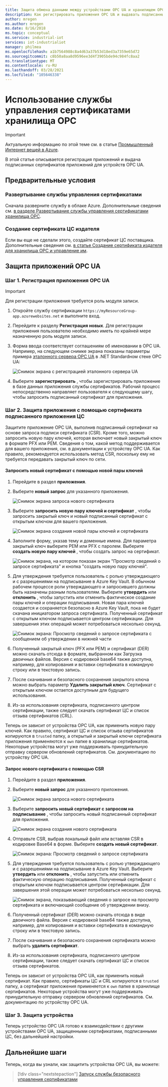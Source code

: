 ```yaml
---
title: Защита обмена данными между устройствами OPC UA и хранилищем OPC в Azure | Документация Майкрософт
description: Как регистрировать приложения OPC UA и выдавать подписанные сертификаты приложений для устройств OPC UA с помощью хранилища OPC.
author: mregen
ms.author: mregen
ms.date: 8/16/2018
ms.topic: conceptual
ms.service: industrial-iot
services: iot-industrialiot
manager: philmea
ms.openlocfilehash: a1b7564988c8a4d63a37b53d18ed3a7359e65d72
ms.sourcegitcommit: c8b50a8aa8d9596ee3d4f3905bde94c984fc8aa2
ms.translationtype: MT
ms.contentlocale: ru-RU
ms.lasthandoff: 03/28/2021
ms.locfileid: "105646338"
---
```

# <a name="use-the-opc-vault-certificate-management-service"></a>Использование службы управления сертификатами хранилища OPC

> [!IMPORTANT]
> Актуальную информацию по этой теме см. в статье [Промышленный Интернет вещей в Azure](https://azure.github.io/Industrial-IoT/).

В этой статье описывается регистрация приложений и выдача подписанных сертификатов приложений для устройств OPC UA.

## <a name="prerequisites"></a>Предварительные условия

### <a name="deploy-the-certificate-management-service"></a>Развертывание службы управления сертификатами

Сначала разверните службу в облаке Azure. Дополнительные сведения см. [в разделе Развертывание службы управления сертификатами хранилища OPC](howto-opc-vault-deploy.md).

### <a name="create-the-issuer-ca-certificate"></a>Создание сертификата ЦС издателя

Если вы еще не сделали этого, создайте сертификат ЦС поставщика. Дополнительные сведения см. [в статье Создание сертификата издателя для хранилища OPC и управление им](howto-opc-vault-manage.md).

## <a name="secure-opc-ua-applications"></a>Защита приложений OPC UA

### <a name="step-1-register-your-opc-ua-application"></a>Шаг 1. Регистрация приложения OPC UA 

> [!IMPORTANT]
> Для регистрации приложения требуется роль модуля записи.

1. Откройте службу сертификации `https://myResourceGroup-app.azurewebsites.net` и выполните вход.
2. Перейдите к разделу **Регистрация новых**. Для регистрации приложения пользователю необходимо иметь по крайней мере назначенную роль модуля записи.
2. Форма ввода соответствует соглашениям об именовании в OPC UA. Например, на следующем снимке экрана показаны параметры примера [эталонного сервера OPC UA](https://github.com/OPCFoundation/UA-.NETStandard/tree/master/Applications/ReferenceServer) в .NET Standardном стеке OPC UA:

   ![Снимок экрана с регистрацией эталонного сервера UA](media/howto-opc-vault-secure/reference-server-registration.png "Регистрация эталонного сервера UA")

5. Выберите **зарегистрировать** , чтобы зарегистрировать приложение в базе данных приложения службы сертификатов. Рабочий процесс непосредственно направляет пользователя к следующему шагу, чтобы запросить подписанный сертификат для приложения.

### <a name="step-2-secure-your-application-with-a-ca-signed-application-certificate"></a>Шаг 2. Защита приложения с помощью сертификата подписанного приложения ЦС

Защитите приложение OPC UA, выполнив подписанный сертификат на основе запроса подписи сертификата (CSR). Кроме того, можно запросить новую пару ключей, которая включает новый закрытый ключ в формате PFX или PEM. Сведения о том, какой метод поддерживается для вашего приложения, см. в документации к устройству OPC UA. Как правило, рекомендуется использовать метод CSR, поскольку ему не требуется передавать закрытый ключ по сети.

#### <a name="request-a-new-certificate-with-a-new-keypair"></a>Запросить новый сертификат с помощью новой пары ключей

1. Перейдите в раздел **приложения**.
3. Выберите **новый запрос** для указанного приложения.

   ![Снимок экрана запроса нового сертификата](media/howto-opc-vault-secure/request-new-certificate.png "Запросить новый сертификат")

3. Выберите **запросить новую пару ключей и сертификат** , чтобы запросить закрытый ключ и новый подписанный сертификат с открытым ключом для вашего приложения.

   ![Снимок экрана создания новой пары ключей и сертификата](media/howto-opc-vault-secure/generate-new-key-pair.png "Создать новую пару ключей")

4. Заполните форму, указав тему и доменные имена. Для параметра закрытый ключ выберите PEM или PFX с паролем. Выберите **создать новую пару ключей** , чтобы создать запрос на сертификат.

   ![Снимок экрана, на котором показан экран "Просмотр сведений о запросе сертификата" и кнопка "создать новую пару ключей".](media/howto-opc-vault-secure/approve-reject.png "Утвердить сертификат")

5. Для утверждения требуется пользователь с ролью утверждающего и с разрешениями на подписывание в Azure Key Vault. В обычном рабочем процессе роли утверждающего и запросившего должны быть назначены разным пользователям. Выберите **утвердить** или **отклонить** , чтобы запустить или отменить фактическое создание пары ключей и операции подписывания. Новая пара ключей создается и сохраняется безопасно в Azure Key Vault, пока не будет скачана инициатором запроса сертификата. Полученный сертификат с открытым ключом подписывается центром сертификации. Для завершения этих операций может потребоваться несколько секунд.

   ![Снимок экрана: Просмотр сведений о запросе сертификата с сообщением об утверждении в нижней части](media/howto-opc-vault-secure/view-key-pair.png "Просмотреть пару ключей")

7. Полученный закрытый ключ (PFX или PEM) и сертификат (DER) можно скачать отсюда в формате, выбранном как Загрузка двоичных файлов. Версия с кодировкой base64 также доступна, например, для копирования и вставки сертификата в командную строку или в текстовую запись. 
8. После скачивания и безопасного сохранения закрытого ключа можно выбрать параметр **Удалить закрытый ключ**. Сертификат с открытым ключом остается доступным для будущего использования.
9. Из-за использования сертификата, подписанного центром сертификации, также следует скачать сертификат ЦС и список отзыва сертификатов (CRL).

Теперь он зависит от устройства OPC UA, как применить новую пару ключей. Как правило, сертификат ЦС и список отзыва сертификатов копируются в `trusted` папку, а открытый и закрытый ключи сертификата приложения применяются к `own` папке в хранилище сертификатов. Некоторые устройства могут уже поддерживать принудительную отправку сервером обновлений сертификатов. См. документацию по устройству OPC UA.

#### <a name="request-a-new-certificate-with-a-csr"></a>Запрос нового сертификата с помощью CSR 

1. Перейдите в раздел **приложения**.
3. Выберите **новый запрос** для указанного приложения.

   ![Снимок экрана запроса нового сертификата](media/howto-opc-vault-secure/request-new-certificate.png "Запросить новый сертификат")

3. Выберите **запросить новый сертификат с запросом на подписывание** , чтобы запросить новый подписанный сертификат для приложения.

   ![Снимок экрана создания нового сертификата](media/howto-opc-vault-secure/generate-new-certificate.png "Создать новый сертификат")

4. Отправьте CSR, выбрав локальный файл или вставляя CSR в кодировке Base64 в форме. Выберите **создать новый сертификат**.

   ![Снимок экрана: Просмотр сведений о запросе сертификата](media/howto-opc-vault-secure/approve-reject-csr.png "Утверждение CSR")

5. Для утверждения требуется пользователь с ролью утверждающего и с разрешениями на подписывание в Azure Key Vault. Выберите **утвердить** или **отклонить** , чтобы запустить или отменить фактическую операцию подписывания. Полученный сертификат с открытым ключом подписывается центром сертификации. Для завершения этой операции может потребоваться несколько секунд.

   ![Снимок экрана, показывающий сведения о запросе на просмотр сертификата и включающий сообщение об утверждении внизу.](media/howto-opc-vault-secure/view-cert-csr.png "Просмотр сертификата")

6. Полученный сертификат (DER) можно скачать отсюда в виде двоичного файла. Версия с кодировкой base64 также доступна, например, для копирования и вставки сертификата в командную строку или в текстовую запись. 
10. После скачивания и безопасного сохранения сертификата можно выбрать **удалить сертификат**.
11. Из-за использования сертификата, подписанного центром сертификации, также следует скачать сертификат ЦС и список отзыва сертификатов.

Теперь он зависит от устройства OPC UA, как применить новый сертификат. Как правило, сертификаты ЦС и CRL копируются в `trusted` папку, а сертификат приложения применяется к `own` папке в хранилище сертификатов. Некоторые устройства могут уже поддерживать принудительную отправку сервером обновлений сертификатов. См. документацию по устройству OPC UA.

### <a name="step-3-device-secured"></a>Шаг 3. Защита устройства

Теперь устройство OPC UA готово к взаимодействии с другими устройствами OPC UA, защищенными сертификатами, подписанными ЦС, без дальнейшей настройки.

## <a name="next-steps"></a>Дальнейшие шаги

Теперь, когда вы узнали, как защитить устройства OPC UA, вы можете:

> [!div class="nextstepaction"]
> [Запуск службы безопасного управления сертификатами](howto-opc-vault-secure-ca.md)
